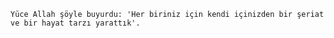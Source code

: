     Yüce Allah şöyle buyurdu: 'Her biriniz için kendi içinizden bir şeriat ve bir hayat tarzı yarattık'.